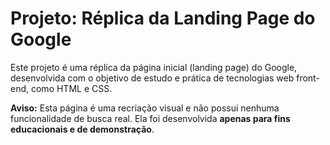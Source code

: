 # Projeto: Réplica da Landing Page do Google

Este projeto é uma réplica da página inicial (landing page) do Google, desenvolvida com o objetivo de estudo e prática de tecnologias web front-end, como HTML e CSS.

**Aviso:** Esta página é uma recriação visual e não possui nenhuma funcionalidade de busca real. Ela foi desenvolvida **apenas para fins educacionais e de demonstração**.
